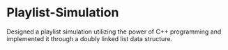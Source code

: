 # Playlist-Simulation
Designed a playlist simulation utilizing the power of C++ programming and implemented it through a doubly linked list data structure.
